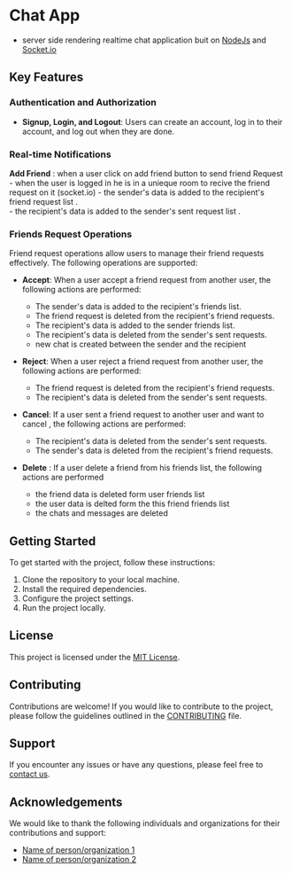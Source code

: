 # Chat App 
 - server side rendering realtime chat application buit on [NodeJs](https://nodejs.org) and [Socket.io](https://socket.io)

## Key Features

### Authentication and Authorization

* **Signup, Login, and Logout**: Users can create an account, log in to their account, and log out when they are done.

### Real-time Notifications
  **Add Friend** : when a user click on add friend button to send friend Request 
    - when the user is logged in he is in a unieque room to recive the friend request on it (socket.io) 
    - the sender's data is added to the recipient's friend request list .  
    - the recipient's data is added to the sender's sent request list .

### Friends Request Operations

Friend request operations allow users to manage their friend requests effectively. The following operations are supported:

* **Accept**: When a user accept a friend request from another user, the following actions are performed:
  - The sender's data is added to the recipient's friends list.
  - The friend request is deleted from the recipient's friend requests.
  - The recipient's data is added to the sender  friends list.
  - The recipient's data  is deleted from the sender's sent requests.
  - new chat is created between the sender and the recipient

* **Reject**: When a user reject a friend request from another user, the following actions are performed:
  - The friend request is deleted from the recipient's friend requests.
  - The  recipient's data is deleted from the sender's sent requests.

* **Cancel**: If a user sent a friend request to another user and want to cancel , the following actions are performed:
  - The recipient's data  is deleted from the sender's sent requests.
  - The sender's data is deleted from the recipient's friend requests.

* **Delete** : If a user delete a friend from his friends list, the following actions are performed
  - the friend data is deleted form user friends list
  - the user data is delted form the this friend  friends list 
  - the chats and messages are deleted 

## Getting Started

To get started with the project, follow these instructions:

1. Clone the repository to your local machine.
2. Install the required dependencies.
3. Configure the project settings.
4. Run the project locally.

## License

This project is licensed under the [MIT License](LICENSE).

## Contributing

Contributions are welcome! If you would like to contribute to the project, please follow the guidelines outlined in the [CONTRIBUTING](CONTRIBUTING.md) file.

## Support

If you encounter any issues or have any questions, please feel free to [contact us](mailto:your-email@example.com).

## Acknowledgements

We would like to thank the following individuals and organizations for their contributions and support:

- [Name of person/organization 1](https://example.com)
- [Name of person/organization 2](https://example.com)